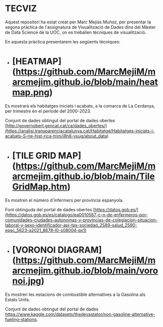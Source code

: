 # TECVIZ

Aquest repositori ha estat creat per Marc Mejías Muñoz, per presentar la segona pràctica de l'assignatura de Visualització de Dades dins del Màster de Data Science de la UOC, on es treballen tècniques de visualització.

En aquesta pràctica presentarem les següents tècniques:

- # [HEATMAP] (https://github.com/MarcMejiM/marcmejim.github.io/blob/main/heatmap.png)

Es mostrarà els habitatges iniciats i acabats, a la comarca de La Cerdanya, per trimestre en el període del 2000-2023.

Conjunt de dades obtingut del portal de dades obertes [http://governobert.gencat.cat/ca/dades_obertes/](https://analisi.transparenciacatalunya.cat/Habitatge/Habitatges-iniciats-i-acabats-S-rie-hist-rica-trim/j8h8-vxug/about_data)

- # [TILE GRID MAP] (https://github.com/MarcMejiM/marcmejim.github.io/blob/main/TileGridMap.htm)

Es mostren el número d'infermers per província espanyola.

Font obtinguda del portal de dades obertes [https://datos.gob.es/](https://datos.gob.es/es/catalogo/ea0010587-c-n-de-enfermeros-por-comunidades-ciudades-autonomas-y-provincias-de-colegiacion-situacion-laboral-y-sexo-identificador-api-tpx-sociedad_2589-salud_2590-epsc_5623-a2021_8678-l0-s08004-px1)

- # [VORONOI DIAGRAM] (https://github.com/MarcMejiM/marcmejim.github.io/blob/main/voronoi.jpg)

Es mostren les estacions de combustible alternatives a la Gasolina als Estats Units.

Conjunt de dades obtingut del portal de dades https://www.kaggle.com/datasets/thedevastator/non-gasoline-alternative-fueling-stations.
